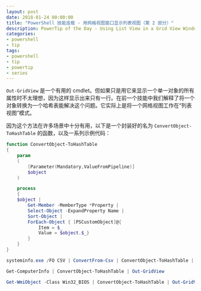 ```yaml
---
layout: post
date: 2018-01-24 00:00:00
title: "PowerShell 技能连载 - 用网格视图窗口显示列表视图（第 2 部分）"
description: PowerTip of the Day - Using List View in a Grid View Window (Part 2)
categories:
- powershell
- tip
tags:
- powershell
- tip
- powertip
- series
---
```

`Out-GridView` 是一个有用的 cmdlet。但如果只是用它来显示一个单一对象的所有属性时不太理想，因为这样显示出来只有一行。在前一个技能中我们解释了将一个对象转换为一个哈希表能解决这个问题。它实际上是将一个网格视图工作在“列表视图”模式。

因为这个方法在许多场景中十分有用，以下是一个封装好的名为 `ConvertObject-ToHashTable` 的函数，以及一系列示例代码：

```powershell
function ConvertObject-ToHashTable
{
    param
    (
        [Parameter(Mandatory,ValueFromPipeline)]
        $object
    )

    process
    {
    $object |
        Get-Member -MemberType *Property |
        Select-Object -ExpandProperty Name |
        Sort-Object |
        ForEach-Object { [PSCustomObject]@{
            Item = $_
            Value = $object.$_}
        }
    }
}

systeminfo.exe /FO CSV | ConvertFrom-Csv | ConvertObject-ToHashTable | Out-GridView

Get-ComputerInfo | ConvertObject-ToHashTable | Out-GridView

Get-WmiObject -Class Win32_BIOS | ConvertObject-ToHashTable | Out-GridView
```

<!--本文国际来源：[Using List View in a Grid View Window (Part 2)](http://community.idera.com/powershell/powertips/b/tips/posts/using-list-view-in-a-grid-view-window-part-2)-->
